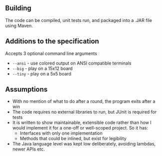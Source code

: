 Building
--------
The code can be compiled, unit tests run, and packaged into a .JAR file using Maven.

Additions to the specification
------------------------------
Accepts 3 optional command line arguments
- `--ansi` - use colored output on ANSI compatible terminals
- `--big` - play on a 15x12 board
- `--tiny` - play on a 5x5 board


Assumptions
-----------
- With no mention of what to do after a round, the program exits after a win
- The code requires no external libraries to run, but JUnit is required for tests
- It is written to show maintainable, extensible code rather than how I would implement it for a one-off or well-scoped project. So it has:
  - Interfaces with only one implementation
  - Methods that could be inlined, but exist for legibility
- The Java language level was kept low deliberately, avoiding lambdas, newer APIs etc.